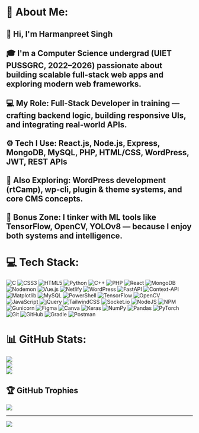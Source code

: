 # 💫 About Me:
## 👋 Hi, I'm Harmanpreet Singh<br><br>🎓 I'm a Computer Science undergrad (UIET PUSSGRC, 2022–2026) passionate about building scalable full-stack web apps and exploring modern web frameworks.<br><br>💻 **My Role:** Full-Stack Developer in training — crafting backend logic, building responsive UIs, and integrating real-world APIs.  <br><br>⚙️ **Tech I Use:** React.js, Node.js, Express, MongoDB, MySQL, PHP, HTML/CSS, WordPress, JWT, REST APIs  <br><br>🧠 **Also Exploring:** WordPress development (rtCamp), wp-cli, plugin & theme systems, and core CMS concepts.  <br><br>🤖 **Bonus Zone:** I tinker with ML tools like TensorFlow, OpenCV, YOLOv8 — because I enjoy both systems and intelligence.<br>


# 💻 Tech Stack:
![C](https://img.shields.io/badge/c-%2300599C.svg?style=flat&logo=c&logoColor=white) ![CSS3](https://img.shields.io/badge/css3-%231572B6.svg?style=flat&logo=css3&logoColor=white) ![HTML5](https://img.shields.io/badge/html5-%23E34F26.svg?style=flat&logo=html5&logoColor=white) ![Python](https://img.shields.io/badge/python-3670A0?style=flat&logo=python&logoColor=ffdd54) ![C++](https://img.shields.io/badge/c++-%2300599C.svg?style=flat&logo=c%2B%2B&logoColor=white) ![PHP](https://img.shields.io/badge/php-%23777BB4.svg?style=flat&logo=php&logoColor=white) ![React](https://img.shields.io/badge/react-%2320232a.svg?style=flat&logo=react&logoColor=%2361DAFB) ![MongoDB](https://img.shields.io/badge/MongoDB-%234ea94b.svg?style=flat&logo=mongodb&logoColor=white) ![Nodemon](https://img.shields.io/badge/NODEMON-%23323330.svg?style=flat&logo=nodemon&logoColor=%BBDEAD) ![Vue.js](https://img.shields.io/badge/vue.js-%2335495e.svg?style=flat&logo=vuedotjs&logoColor=%234FC08D) ![Netlify](https://img.shields.io/badge/netlify-%23000000.svg?style=flat&logo=netlify&logoColor=#00C7B7) ![WordPress](https://img.shields.io/badge/WordPress-%23117AC9.svg?style=flat&logo=WordPress&logoColor=white) ![FastAPI](https://img.shields.io/badge/FastAPI-005571?style=flat&logo=fastapi) ![Context-API](https://img.shields.io/badge/Context--Api-000000?style=flat&logo=react) ![Matplotlib](https://img.shields.io/badge/Matplotlib-%23ffffff.svg?style=flat&logo=Matplotlib&logoColor=black) ![MySQL](https://img.shields.io/badge/mysql-4479A1.svg?style=flat&logo=mysql&logoColor=white) ![PowerShell](https://img.shields.io/badge/PowerShell-%235391FE.svg?style=flat&logo=powershell&logoColor=white) ![TensorFlow](https://img.shields.io/badge/TensorFlow-%23FF6F00.svg?style=flat&logo=TensorFlow&logoColor=white) ![OpenCV](https://img.shields.io/badge/opencv-%23white.svg?style=flat&logo=opencv&logoColor=white) ![JavaScript](https://img.shields.io/badge/javascript-%23323330.svg?style=flat&logo=javascript&logoColor=%23F7DF1E) ![jQuery](https://img.shields.io/badge/jquery-%230769AD.svg?style=flat&logo=jquery&logoColor=white) ![TailwindCSS](https://img.shields.io/badge/tailwindcss-%2338B2AC.svg?style=flat&logo=tailwind-css&logoColor=white) ![Socket.io](https://img.shields.io/badge/Socket.io-black?style=flat&logo=socket.io&badgeColor=010101) ![NodeJS](https://img.shields.io/badge/node.js-6DA55F?style=flat&logo=node.js&logoColor=white) ![NPM](https://img.shields.io/badge/NPM-%23CB3837.svg?style=flat&logo=npm&logoColor=white) ![Gunicorn](https://img.shields.io/badge/gunicorn-%298729.svg?style=flat&logo=gunicorn&logoColor=white) ![Figma](https://img.shields.io/badge/figma-%23F24E1E.svg?style=flat&logo=figma&logoColor=white) ![Canva](https://img.shields.io/badge/Canva-%2300C4CC.svg?style=flat&logo=Canva&logoColor=white) ![Keras](https://img.shields.io/badge/Keras-%23D00000.svg?style=flat&logo=Keras&logoColor=white) ![NumPy](https://img.shields.io/badge/numpy-%23013243.svg?style=flat&logo=numpy&logoColor=white) ![Pandas](https://img.shields.io/badge/pandas-%23150458.svg?style=flat&logo=pandas&logoColor=white) ![PyTorch](https://img.shields.io/badge/PyTorch-%23EE4C2C.svg?style=flat&logo=PyTorch&logoColor=white) ![Git](https://img.shields.io/badge/git-%23F05033.svg?style=flat&logo=git&logoColor=white) ![GitHub](https://img.shields.io/badge/github-%23121011.svg?style=flat&logo=github&logoColor=white) ![Gradle](https://img.shields.io/badge/Gradle-02303A.svg?style=flat&logo=Gradle&logoColor=white) ![Postman](https://img.shields.io/badge/Postman-FF6C37?style=flat&logo=postman&logoColor=white)
# 📊 GitHub Stats:
![](https://github-readme-stats.vercel.app/api?username=HARMANPREETSINGHINBT06373OCT23&theme=dark&hide_border=false&include_all_commits=true&count_private=false)<br/>
![](https://nirzak-streak-stats.vercel.app/?user=HARMANPREETSINGHINBT06373OCT23&theme=dark&hide_border=false)<br/>
![](https://github-readme-stats.vercel.app/api/top-langs/?username=HARMANPREETSINGHINBT06373OCT23&theme=dark&hide_border=false&include_all_commits=true&count_private=false&layout=compact)

## 🏆 GitHub Trophies
![](https://github-profile-trophy.vercel.app/?username=HARMANPREETSINGHINBT06373OCT23&theme=radical&no-frame=false&no-bg=true&margin-w=4)

---
[![](https://visitcount.itsvg.in/api?id=HARMANPREETSINGHINBT06373OCT23&icon=9&color=0)](https://visitcount.itsvg.in)

<!-- Proudly created with GPRM ( https://gprm.itsvg.in ) -->
